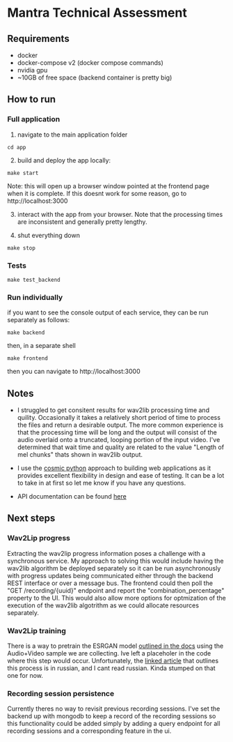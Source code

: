 # Mantra Technical Assessment

## Requirements
- docker
- docker-compose v2 (docker compose commands)
- nvidia gpu
- ~10GB of free space (backend container is pretty big)

## How to run
### Full application
1. navigate to the main application folder

`cd app`

2. build and deploy the app locally:

`make start`

Note: this will open up a browser window pointed at the frontend page when it is complete. If this doesnt work for some reason, go to http://localhost:3000

3. interact with the app from your browser. Note that the processing times are inconsistent and generally pretty lengthy.

4. shut everything down

`make stop`


### Tests

`make test_backend`

### Run individually
if you want to see the console output of each service, they can be run separately as follows:

`make backend`

then, in a separate shell

`make frontend`

then you can navigate to http://localhost:3000


## Notes
- I struggled to get consitent results for wav2lib processing time and quility. Occasionally it takes a relatively short period of time to process the files and return a desirable output. The more common experience is that the processing time will be long and the output will consist of the audio overlaid onto a truncated, looping portion of the input video. I've determined that wait time and quality are related to the value "Length of mel chunks" thats shown in wav2lib output.

- I use the [cosmic python](https://www.cosmicpython.com/) approach to building web applications as it provides excellent flexibility in design and ease of testing. It can be a lot to take in at first so let me know if you have any questions.

- API documentation can be found [here](https://github.com/Aidanm64/mantra-tech-assess/blob/master/app/tech_assess_backend/docs/openapi.yaml)


## Next steps
### Wav2Lip progress
Extracting the wav2lip progress information poses a challenge with a synchronous service. My approach to solving this would include having the wav2lib algorithm be deployed separately so it can be run asynchronously with progress updates being communicated either through the backend REST interface or over a message bus. The frontend could then poll the "GET /recording/{uuid}" endpoint and report the "combination_percentage" property to the UI. This would also allow more options for optmization of the execution of the wav2lib algotrithm as we could allocate resources separately.

### Wav2Lip training
There is a way to pretrain the ESRGAN model [outlined in the docs](https://github.com/Markfryazino/wav2lip-hq#the-algorithm) using the Audio+Video sample we are collecting. Ive left a placeholer in the code where this step would occur. Unfortunately, the [linked article](https://drive.google.com/file/d/1ptTFVNc1v9kzr-V3OK8DJEywziVMKh68/view) that outlines this process is in russian, and I cant read russian. Kinda stumped on that one for now.

### Recording session persistence
Currently theres no way to revisit previous recording sessions. I've set the backend up with mongodb to keep a record of the recording sessions so this functionality could be added simply by adding a query endpoint for all recording sessions and a corresponding feature in the ui.



